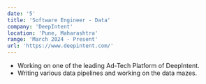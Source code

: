 ```yaml
---
date: '5'
title: 'Software Engineer - Data'
company: 'DeepIntent'
location: 'Pune, Maharashtra'
range: 'March 2024 - Present'
url: 'https://www.deepintent.com/'
---
```


- Working on one of the leading Ad-Tech Platform of DeepIntent.
- Writing various data pipelines and working on the data mazes.
